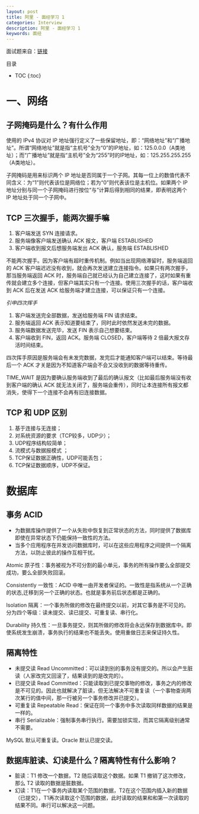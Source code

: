 ```yaml
---
layout: post
title: 阿里 - 面经学习 1
categories: Interview
description: 阿里 - 面经学习 1
keywords: 面经
---
```


面试题来自：[链接](https://blog.csdn.net/zlx312/article/details/79437015)

目录

* TOC
{:toc}

# 一、网络

## 子网掩码是什么？有什么作用

使用的 IPv4 协议对 IP 地址强行定义了一些保留地址，即：“网络地址”和“广播地址”。所谓“网络地址”就是指“主机号”全为“0”的IP地址，如：125.0.0.0（A类地址）；而“广播地址”就是指“主机号”全为“255”时的IP地址，如：125.255.255.255（A类地址）。

子网掩码是用来标识两个 IP 地址是否同属于一个子网。其每一位上的数值代表不同含义：为“1”则代表该位是网络位；若为“0”则代表该位是主机位。如果两个 IP 地址分别与同一个子网掩码进行按位“与”计算后得到相同的结果，即表明这两个 IP 地址处于同一个子网中。

## TCP 三次握手，能两次握手嘛

1. 客户端发送 SYN 连接请求。
2. 服务端像客户端发送确认 ACK 报文，客户端 ESTABLISHED
3. 客户端收到报文后想服务端发出 ACK 确认，服务端 ESTABLISHED

不能两次握手。因为客户端有超时重传机制。例如当出现网络滞留时，服务端返回的 ACK 客户端迟迟没有收到，就会再次发送建立连接指令。如果只有两次握手，那当服务端返回 ACK 时，服务端自己就已经认为自己建立连接了，这时如果有重传就会建立多个连接，但客户端其实只有一个连接。使用三次握手的话，客户端收到 ACK 后在发送 ACK 给服务端才建立连接，可以保证只有一个连接。

*引申四次挥手*

1. 客户端发送完全部数据，发送给服务端 FIN 请求结束。
2. 服务端返回 ACK 表示知道要结束了，同时此时依然发送未完的数据。
3. 服务端数据发送完毕，发送 FIN 表示自己想要结束。
4. 客户端收到 FIN，返回 ACK。服务端 CLOSED，客户端等待 2 倍最大报文存活时间结束。

四次挥手原因是服务端会有未发完数据，发完后才能通知客户端可以结束。等待最后一个 ACK 才关是因为不知道客户端会不会又没收到的数据等待重传。

TIME_WAIT 是因为要确认服务端收到了最后的确认报文（比如最后服务端没有收到客户端的确认 ACK 就无法关闭了，服务端会重传），同时让本连接所有报文都消失，使得下一个连接不会再有旧连接数据。

## TCP 和 UDP 区别

1. 基于连接与无连接；
2. 对系统资源的要求（TCP较多，UDP少）；
3. UDP程序结构较简单；
4. 流模式与数据报模式 ；
5. TCP保证数据正确性，UDP可能丢包；
6. TCP保证数据顺序，UDP不保证。

# 数据库

## 事务 ACID

- 为数据库操作提供了一个从失败中恢复到正常状态的方法，同时提供了数据库即使在异常状态下仍能保持一致性的方法。
- 当多个应用程序在并发访问数据库时，可以在这些应用程序之间提供一个隔离方法，以防止彼此的操作互相干扰。

Atomic 原子性：事务被视为不可分割的最小单元，事务的所有操作要么全部提交成功，要么全部失败回滚。

Consistently 一致性：ACID 中唯一由开发者保证的。一致性是指系统从一个正确的状态,迁移到另一个正确的状态。也就是事务前后状态都是正确的。

Isolation 隔离：一个事务所做的修改在最终提交以前，对其它事务是不可见的。分为四个等级：读未提交、读已提交、可重复读、串行化。

Durability 持久性：一旦事务提交，则其所做的修改将会永远保存到数据库中。即使系统发生崩溃，事务执行的结果也不能丢失。使用重做日志来保证持久性。

## 隔离特性

+ 未提交读 Read Uncommitted：可以读到别的事务没有提交的。所以会产生脏读（人家改完又回滚了，结果读到的是改完的）。
+ 已提交读 Read Committed：只能读取到已提交事物的修改，事务之内的修改是不可见的。因此也就解决了脏读，但无法解决不可重复读（一个事物查询两次某行的值中间，那一行被另一个事务修改并已提交）。
+ 可重复读 Repeatable Read：保证在同一个事务中多次读取同样数据的结果是一样的。
+ 串行 Serializable：强制事务串行执行。需要加锁实现，而其它隔离级别通常不需要。

MySQL 默认可重复读。Oracle 默认已提交读。

## 数据库脏读、幻读是什么？隔离特性有什么影响？

+ 脏读：T1 修改一个数据，T2 随后读取这个数据。如果 T1 撤销了这次修改，那么 T2 读取的数据是脏数据。
+ 幻读：T1在一个事务内读取某个范围的数据，T2在这个范围内插入新的数据（已提交），T1再次读取这个范围的数据，此时读取的结果和和第一次读取的结果不同。串行可以解决这一问题。